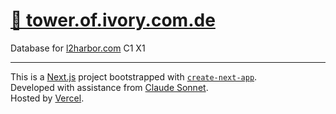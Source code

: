 # [🏰 tower.of.ivory.com.de](https://tower.of.ivory.com.de)

Database for [l2harbor.com](https://l2harbor.com) C1 X1

---

This is a [Next.js](https://nextjs.org) project bootstrapped with [`create-next-app`](https://nextjs.org/docs/app/api-reference/cli/create-next-app).  
Developed with assistance from [Claude Sonnet](https://www.anthropic.com/claude/sonnet).  
Hosted by [Vercel](https://vercel.com).
